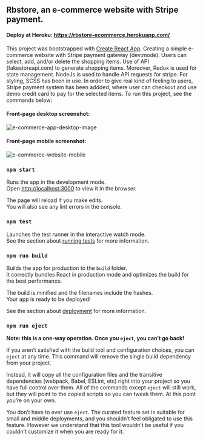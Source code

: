## Rbstore, an e-commerce website with Stripe payment.

#### Deploy at Heroku: https://rbstore-ecommerce.herokuapp.com/

This project was bootstrapped with [Create React App](https://github.com/facebook/create-react-app).
Creating a simple e-commerce website with Stripe payment gateway (dev:mode). Users can select, add, and/or delete the shopping items. Use of API (fakestoreapi.com) to generate shopping items. Moreover, Redux is used for state management. NodeJs is used to handle API requests for stripe. For styling, SCSS has been in use. In order to give real kind of feeling to users, Stripe payment system has been addded, where user can checkout and use demo credit card to pay for the selected items. To run this project, see the commands below:

#### Front-page desktop screenshot:

![e-commerce-app-desktop-image](https://user-images.githubusercontent.com/57314666/130216547-9ad33103-1d65-44ac-a39b-ffd3f01a3f12.png)

#### Front-page mobile screenshot:

![e-commerce-website-mobile](https://user-images.githubusercontent.com/57314666/130216684-61a5dede-9265-4e5c-913f-d2437a283afb.png)

### `npm start`

Runs the app in the development mode.\
Open [http://localhost:3000](http://localhost:3000) to view it in the browser.

The page will reload if you make edits.\
You will also see any lint errors in the console.

### `npm test`

Launches the test runner in the interactive watch mode.\
See the section about [running tests](https://facebook.github.io/create-react-app/docs/running-tests) for more information.

### `npm run build`

Builds the app for production to the `build` folder.\
It correctly bundles React in production mode and optimizes the build for the best performance.

The build is minified and the filenames include the hashes.\
Your app is ready to be deployed!

See the section about [deployment](https://facebook.github.io/create-react-app/docs/deployment) for more information.

### `npm run eject`

**Note: this is a one-way operation. Once you `eject`, you can’t go back!**

If you aren’t satisfied with the build tool and configuration choices, you can `eject` at any time. This command will remove the single build dependency from your project.

Instead, it will copy all the configuration files and the transitive dependencies (webpack, Babel, ESLint, etc) right into your project so you have full control over them. All of the commands except `eject` will still work, but they will point to the copied scripts so you can tweak them. At this point you’re on your own.

You don’t have to ever use `eject`. The curated feature set is suitable for small and middle deployments, and you shouldn’t feel obligated to use this feature. However we understand that this tool wouldn’t be useful if you couldn’t customize it when you are ready for it.
